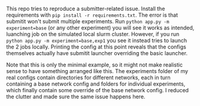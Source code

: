 This repo tries to reproduce a submitter-related issue. Install the requirements with `pip install -r requirements.txt`. The error is that submitit won't submit multiple experiments. Run `python app.py -m experiment=base` (or any other experiment) you will see it works as intended, luanching job on the simulated local slurm cluster. However, if you run `python app.py -m experiment=base,exp1` you see it instead tries to launch the 2 jobs locally. Printing the config at this point reveals that the configs themselves actually have submitit launcher overriding the basic launcher.

Note that this is only the minimal example, so it might not make realistic sense to have something arranged like this. The experiments folder of my real configs contain directories for different networks, each in turn containing a base network config and folders for individual experiments, which finally contain some override of the base network config. I reduced the clutter and made sure the same issue happens here.
